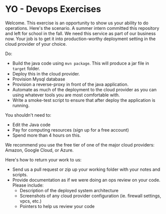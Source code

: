 YO - Devops Exercises
================

Welcome. This exercise is an opportunity to show us your ability to do operations. Here's the scenario. A summer intern committed this repository and left for school in the fall. We need this service as part of our business now. Your job is to get it into  production-worthy deployment setting in the cloud provider of your choice.

Do:
* Build the java code using `mvn package`. This will produce a jar file in `target` folder. 
* Deploy this in the cloud provider. 
* Provision Mysql database
* Provision a reverse-proxy in front of the java application. 
* Automate as much of the deployment to the cloud provider as you can using whatever tools you are most comfortable with.
* Write a smoke-test script to ensure that after deploy the application is running.

You shouldn't need to: 
* Edit the Java code
* Pay for computing resources (sign up for a free account)
* Spend more than 4 hours on this. 

We recommend you use the free tier of one of the major cloud providers: Amazon, Google Cloud, or Azure. 


Here's how to return your work to us:
* Send us a pull request or zip up your working folder with your notes and scripts.
* Provide documentation as if we were doing an ops review on your code. Please include:
    * Description of the deployed system architecture
    * Screenshots of any cloud provider configuration (ie. firewall settings, vpcs, etc.)
    * Pointers to help us review your code


